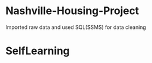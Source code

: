 # Nashville-Housing-Project

Imported raw data and used SQL(SSMS) for data cleaning

# SelfLearning 
